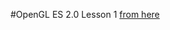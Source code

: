 #OpenGL ES 2.0 Lesson 1
[from here](https://www.learnopengles.com/android-lesson-one-getting-started/) 